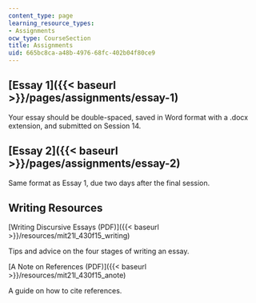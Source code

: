 ```yaml
---
content_type: page
learning_resource_types:
- Assignments
ocw_type: CourseSection
title: Assignments
uid: 665bc8ca-a48b-4976-68fc-402b04f80ce9
---
```


[Essay 1]({{< baseurl >}}/pages/assignments/essay-1)
----------------------------------------------------

Your essay should be double-spaced, saved in Word format with a .docx extension, and submitted on Session 14.

[Essay 2]({{< baseurl >}}/pages/assignments/essay-2)
----------------------------------------------------

Same format as Essay 1, due two days after the final session.

Writing Resources
-----------------

[Writing Discursive Essays (PDF)]({{< baseurl >}}/resources/mit21l_430f15_writing)

Tips and advice on the four stages of writing an essay.

[A Note on References (PDF)]({{< baseurl >}}/resources/mit21l_430f15_anote)

A guide on how to cite references.